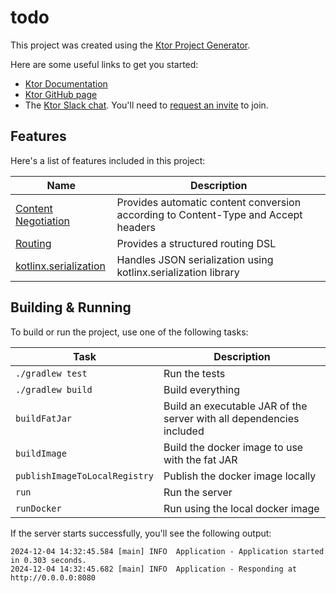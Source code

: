 # todo

This project was created using the [Ktor Project Generator](https://start.ktor.io).

Here are some useful links to get you started:

- [Ktor Documentation](https://ktor.io/docs/home.html)
- [Ktor GitHub page](https://github.com/ktorio/ktor)
- The [Ktor Slack chat](https://app.slack.com/client/T09229ZC6/C0A974TJ9). You'll need to [request an invite](https://surveys.jetbrains.com/s3/kotlin-slack-sign-up) to join.

## Features

Here's a list of features included in this project:

| Name                                                                   | Description                                                                        |
| ------------------------------------------------------------------------|------------------------------------------------------------------------------------ |
| [Content Negotiation](https://start.ktor.io/p/content-negotiation)     | Provides automatic content conversion according to Content-Type and Accept headers |
| [Routing](https://start.ktor.io/p/routing)                             | Provides a structured routing DSL                                                  |
| [kotlinx.serialization](https://start.ktor.io/p/kotlinx-serialization) | Handles JSON serialization using kotlinx.serialization library                     |

## Building & Running

To build or run the project, use one of the following tasks:

| Task                          | Description                                                          |
| -------------------------------|---------------------------------------------------------------------- |
| `./gradlew test`              | Run the tests                                                        |
| `./gradlew build`             | Build everything                                                     |
| `buildFatJar`                 | Build an executable JAR of the server with all dependencies included |
| `buildImage`                  | Build the docker image to use with the fat JAR                       |
| `publishImageToLocalRegistry` | Publish the docker image locally                                     |
| `run`                         | Run the server                                                       |
| `runDocker`                   | Run using the local docker image                                     |

If the server starts successfully, you'll see the following output:

```
2024-12-04 14:32:45.584 [main] INFO  Application - Application started in 0.303 seconds.
2024-12-04 14:32:45.682 [main] INFO  Application - Responding at http://0.0.0.0:8080
```

